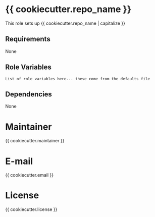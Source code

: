 # {{ cookiecutter.repo_name }}

This role sets up {{ cookiecutter.repo_name | capitalize }}

## Requirements

None

## Role Variables

```
List of role variables here... these come from the defaults file
```

## Dependencies

None

# Maintainer

{{ cookiecutter.maintainer }}

# E-mail

{{ cookiecutter.email }}

# License

{{ cookiecutter.license }}
